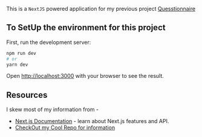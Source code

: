 This is a `NextJS` powered application for my previous project [Quesstionnaire](https://github.com/Madhu5A3/Questionnaire)


## To SetUp the environment for this project

First, run the development server:

```bash
npm run dev
# or
yarn dev
```

Open [http://localhost:3000](http://localhost:3000) with your browser to see the result.

## Resources

I skew most of my information from - 

- [Next.js Documentation](https://nextjs.org/docs) - learn about Next.js features and API.
- [CheckOut my Cool Repo for information](https://github.com/Madhu5A3/VIL/blob/master/NextJS/VIL_NS.md)
